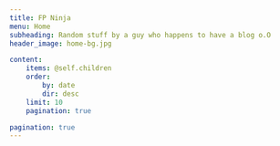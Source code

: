 ```yaml
---
title: FP Ninja
menu: Home
subheading: Random stuff by a guy who happens to have a blog o.O
header_image: home-bg.jpg

content:
    items: @self.children
    order:
        by: date
        dir: desc
    limit: 10
    pagination: true

pagination: true
---
```


<style>
  .intro-header { position: relative; }

  .intro-header:before {
    content: ''; position: absolute; top: 0; left: 0; background: rgba(0,0,0,0.7); width: 100%; height: 100%; z-index: 0;
  }
</style>
